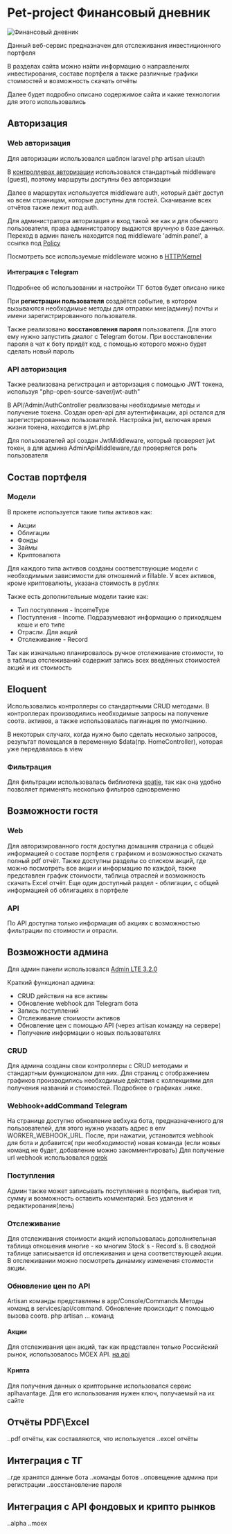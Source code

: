 <h1>Pet-project Финансовый дневник</h1>
<img src="https://encrypted-tbn0.gstatic.com/images?q=tbn:ANd9GcSl9pRnJDzQV1lIeKuv8aPioTDi8E1nbRQv2w&usqp=CAU" alt="Финансовый дневник">
<p>Данный веб-сервис предназначен для отслеживания инвестиционного портфеля</p>

<p>В разделах сайта можно найти информацию о направлениях инвестирования, составе портфеля
а также различные графики стоимостей и возможность скачать отчёты</p>

<p>Далее будет подробно описано содержимое сайта и какие технологии для этого использовались</p>

<h2>Авторизация</h2>
<div>
<h3>Web авторизация</h3>
<p>Для авторизации использовался шаблон laravel php artisan ui:auth</p>
<p>В <a href="https://github.com/Kozavochka/Financal-diary/tree/ecdfc57af80b746f0951fbe3248a66cbb8cdb3ef/app/Http/Controllers/Auth">контроллерах авторизации</a> использовался стандартный middleware (guest), поэтому
маршруты доступны без авторизации</p>
<p>Далее в маршрутах используется middleware auth, который даёт доступ ко всем страницам,
которые доступны для гостей. Скачивание всех отчётов также лежит под auth.</p>
<p>Для администратора авторизация и вход такой же как и для обычного пользователя,
права администратору выдаются вручную в базе данных. Переход в админ панель находится
под middleware 'admin.panel', а ссылка под <a href="https://github.com/Kozavochka/Financal-diary/blob/develop/app/Policies/AdminPolicy.php">Policy</a></p>
<p>Посмотреть все используемые middleware можно в <a href="https://github.com/Kozavochka/Financal-diary/blob/bd271dc47d2cdebb454858e1f15937abd6c96a9a/app/Http/Kernel.php">HTTP/Kernel</a></p>

<h4>Интеграция с Тelegram</h4>
<p>Подробнее об использовании и настройки ТГ ботов будет описано ниже</p>
<p>При <b>регистрации пользователя</b> создаётся событие, в котором вызываются необходимые методы
для отправки мне(админу) почты и имени зарегистрированного пользователя.
</p>
<p>Также реализовано <b>восстановления пароля</b> пользователя. Для этого ему нужно запустить диалог с Telegram ботом.
При восстановлении пароля в чат к боту придёт код, с помощью которого можно будет сделать новый пароль</p>

<h3>API авторизация</h3>
<p>Также реализована регистрация и авторизация с помощью JWT токена, используя "php-open-source-saver/jwt-auth"</p>
<p>В API/Admin/AuthController реализованы необходимые методы и получение токена.
Создан open-api для аутентификации, api остался для зарегистрированных пользователей. 
Настройка jwt, включая время жизни токена, находится в jwt.php</p>
<p>Для пользователей api создан JwtMiddleware, который проверяет jwt токен, а для админа AdminApiMiddleware,где проверяется роль пользователя</p>

</div>

<h2>Состав портфеля</h2>
<div>
<h3>Модели</h3>
<p>В прокете используется такие типы активов как:</p>
<ul>
<li>Акции</li>
<li>Облигации</li>
<li>Фонды</li>
<li>Займы</li>
<li>Криптовалюта</li>
</ul>
<p>Для каждого типа активов созданы соответствующие модели с необходимыми
зависимости для отношений и fillable. У всех активов, кроме криптовалюты, указана
стоимость в рублях</p>
<p>Также есть дополнительные модели такие как:</p>
<ul>
    <li>Тип поступления - IncomeType</li>
    <li>Поступления - Income. Подразумевают информацию о приходящем кеше и его типе</li>
    <li>Отрасли. Для акций</li>
    <li>Отслеживание - Record</li>
</ul>
<p>Так как изначально планировалось ручное отслеживание стоимости, то в таблица 
отслеживаний содержит запись всех введённых стоимостей акций и их стоимость</p>

</div>

<h2>Eloquent</h2>
<div>
<p>Использовались контроллеры со стандартными CRUD методами. В контроллерах
производились необходимые запросы на получение соотв. активов, а также использовалась
пагинация по умолчанию.</p>
<p>В некоторых случаях, когда нужно было сделать несколько запросов, результат
помещался в переменную $data(пр. HomeController), которая уже передавалась в view
</p>
<h3>Фильтрация</h3>
<p>Для фильтрации использовалась библиотека <a href="https://spatie.be/docs/laravel-query-builder/v5/features/filtering">spatie</a>,
так как она удобно позволяет применять несколько фильтров одновременно</p>
<h2>Возможности гостя</h2>
<h3>Web</h3>
<p>Для авторизированного гостя доступна домашняя страница с общей информацией о составе
портфеля с графиком и возможностью скачать полный pdf отчёт. Также доступны
разделы со списком акций, где можно посмотреть все акции и информацию по каждой, 
также представлен график стоимости, таблица отраслей и возможность скачать Excel отчёт. 
Еще один доступный раздел - облигации, с общей информацией об облигациях в портфеле</p>
<h3>API</h3>
<p>По API доступна только информация об акциях с возможностью фильтрации по стоимости
и отрасли.</p>
</div>

<h2>Возможности админа</h2>
<div>
<p>Для админ панели использовался <a href="https://adminlte.io/">Admin LTE 3.2.0</a></p>
<p>Краткий функционал админа:</p>
<ul>
    <li>CRUD действия на все активы</li>
    <li>Обновление webhook для Telegram бота</li>
    <li>Запись поступлений</li>
    <li>Отслеживание стоимости активов</li>
    <li>Обновление цен с помощью API (через artisan команду на сервере)</li>
    <li>Получение информации о новых пользователях</li>
</ul>
<h3>CRUD</h3>
<p>Для админа созданы свои контроллеры с CRUD методами и стандартным функционалом
для них. Для страниц с отображением графиков производились необходимые действия с
коллекциями для получения названий и стоимостей. Подробнее о графиках .ниже.</p>
<h3>Webhook+addCommand Telegram</h3>
<p>На странице доступно обновление вебхука бота, предназначенного для пользователей, для этого нужно указать адрес в 
env WORKER_WEBHOOK_URL. После, при нажатии, установится webhook для бота и добавится( при необходимости)
новая команда (если новых команд не будет, добавление можно закомментировать)
Для получение url webhook использовался <a href="https://ngrok.com/">ngrok</a></p>
<h3>Поступления</h3>
<p>Админ также может записывать поступления в портфель, выбирая тип, сумму и возможность оставить комментарий. Без удаления и редактирования(лень)</p>
<h3>Отслеживание</h3>
<p>Для отслеживания стоимости акций использовалась дополнительная таблица отношения
многие - ко многим Stock`s - Record`s. В сводной таблице записывается id отслеживания и цена соответствующей акции.
В отслеживании можно посмотреть динамику изменения стоимости акции.</p>
<h3>Обновление цен по API</h3>
<p>Artisan команды представлены в app/Console/Commands.Методы команд в services/api/command.
Обновление происходит с помощью вызова соотв. php artisan ... команд</p>
<h4>Акции</h4>
<p>Для отслеживания цен акций, так как представлен только Российский рынок, использовалось
MOEX API. <a href="#">на api</a></p>
<h4>Крипта</h4>
<p>Для получения данных о крипторынке использовался сервис aplhavantage. Для
его использования нужен ключ, получаемый на их сайте</p>
</div>

<h2>Отчёты PDF\Excel</h2>
..pdf отчёты, как составляются, что используется
..excel отчёты
<h2>Интеграция с ТГ</h2>
..где хранятся данные бота
..команды ботов
..оповещение админа при регистрации
..восстановление пароля
<h2>Интеграция с API фондовых и крипто рынков</h2>
..alpha
..moex
